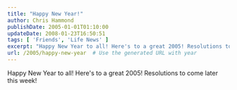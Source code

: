 ```yaml
---
title: "Happy New Year!"
author: Chris Hammond
publishDate: 2005-01-01T01:10:00
updateDate: 2008-01-23T16:50:51
tags: [ 'Friends', 'Life News' ]
excerpt: "Happy New Year to all! Here's to a great 2005! Resolutions to come later this..."
url: /2005/happy-new-year  # Use the generated URL with year
---
```

Happy New Year to all! Here's to a great 2005! Resolutions to come later this week!
